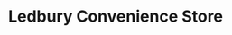 ---
title: "Ledbury Convenience Store"
url: /ledbury/ledbury-convenience-store/
shop: convenience
---